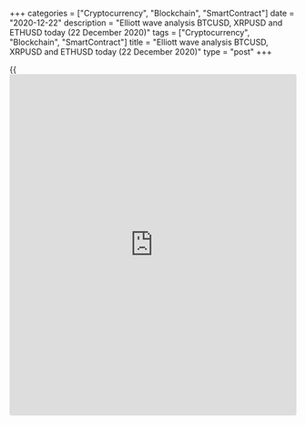 +++
categories = ["Cryptocurrency", "Blockchain", "SmartContract"]
date = "2020-12-22"
description = "Elliott wave analysis BTCUSD, XRPUSD and ETHUSD today (22 December 2020)"
tags = ["Cryptocurrency", "Blockchain", "SmartContract"]
title = "Elliott wave analysis BTCUSD, XRPUSD and ETHUSD today (22 December 2020)"
type = "post"
+++

{{<iframe id="large-banner" src="https://www.bounty.group/#slide=21.0" width="100%" height="600" scrolling="no" style="border: 0px solid rgb(216, 221, 230); border-radius: 3px;">}}

2020-12-22

2020-12-22

Short-term forecast for BTCUSD, XRPUSD and ETHUSD 22.12.2020Roman Onegin

I welcome my readers!

I have prepared a short-term cryptocurrency forecast based on Elliott
wave analysis of Bitcoin, Ripple, and Ethereum. I suggest entry signals
to trade each cryptocurrency.

The current XRPUSD structure hints at a horizontal corrective wave
developing, which may take the form of a triangle. Let's consider the
chart in more detail on an H2 time frame.

The article covers the following subjects:

## Elliott wave Bitcoin analysis

 ****

After the completion of corrective wave (4), which took the shape of an
A-B-C zigzag, a new bullish impulse has been developing. At the moment,
sub-waves 1 and 2 have been fully completed, and impulse wave 3 is still
being formed. Most likely, its first four parts are formed, and wave [5]
is just beginning to form. There will possibly be a rise in the price
within wave [5] towards the level of 26000.00.

### Trading plan for [BTCUSD][1] today:

Buy 23129.00 TP 26000.00

* * *

## Elliott wave Ripple analysis

There is the initial part of a horizontal corrective wave [4] forming,
which may take the form of a contracting triangle (a)-(b)-(c)-(d)-(e).
After the end of a bearish wave (a) in the form of a double zigzag
w-x-y, there was a rise in the corrective wave (b). Most likely, wave
(b) will be a simple zigzag, the first two parts of which, waves a and
b, already look completed. In the coming days, the price is expected to
rise above the previous maximum, 0.656, in wave (b).

### Trading plan for **[XRPUSD][2]** today:

Buy 0.518, TP 0.656

* * *

## Elliott wave Ethereum analysis

 ****

As for ETHUSD, the final fifth wave which takes the form of a five-wave
impulse is developing. A bearish correction [4] has been completed
recently, it took the form of a double zigzag (w)-(x)-(y). In the coming
trading week, the cryptocurrency pair could rise above the high of
677.00, formed by the impulse [3], towards the level of 881.01. Consider
opening longs.

### Trading plan for  **[ETHUSD][3] **today:

Buy 613.66, TP 677.00

* * *

P.S. Did you like my article? Share it in social networks: it will be
the best “thank you" :)

Ask me questions and comment below. I’ll be glad to answer your
questions and give necessary explanations.

 **Useful links:**

  * I recommend trying to trade with a reliable broker [here][4]. The system allows you to trade by yourself or copy successful traders from all across the globe.
  * Use my promo-code BLOG for getting deposit bonus 50% on LiteForex platform. Just enter this code in the appropriate field while [depositing][5] your trading account.
  * Telegram chat for traders: <t.me/liteforexengchat>. We are sharing the signals and trading experience
  * Telegram channel with high-quality analytics, Forex reviews, training articles, and other useful things for traders <t.me/liteforex>



The content of this article reflects the author’s opinion and does not
necessarily reflect the official position of LiteForex. The material
published on this page is provided for informational purposes only and
should not be considered as the provision of investment advice for the
purposes of Directive 2004/39/EC.

Rate this article:

{{value}}

( {{count}} {{title}} )

   1. my.liteforex.com/trading/chart?symbol=BTCUSD
   2. my.liteforex.com/trading/chart?symbol=XRPUSD
   3. my.liteforex.com/trading/chart?symbol=ETHUSD
   4. my.liteforex.com/?category=analysts-opinions&slug=short-term-forecast-for-[BTC](https://www.playgroundfx.com/blog/who-is-the-creator-of-bitcoin/)usd-xrpusd-and-ethusd-22122020&openPopup=%2Fregistration%2Fpopup&utm_source=blog&utm_medium=article&utm_campaign=bonus
   5. my.liteforex.com/deposit/?category=analysts-opinions&slug=short-term-forecast-for-[BTC](https://www.playgroundfx.com/blog/who-is-the-creator-of-bitcoin/)usd-xrpusd-and-ethusd-22122020&promo_code=BLOG&utm_source=blog&utm_medium=article&utm_campaign=bonus